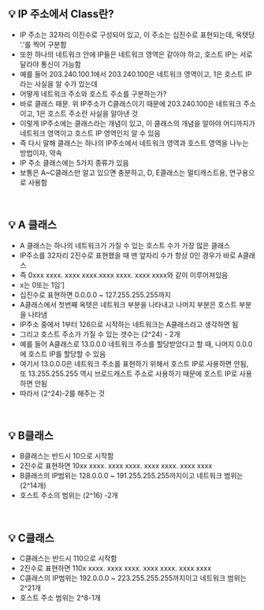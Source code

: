 <aside>
<h2>💡 IP 주소에서 Class란?</h2>

</aside>

- IP 주소는 32자리 이진수로 구성되어 있고, 이 주소는 십진수로 표현되는데, 옥텟당 ‘.’를 찍어 구분함
- 또한 하나의 네트워크 안에 IP들은 네트워크 영역은 같아야 하고, 호스트 IP는 서로 달라야 통신이 가능함
- 예를 들어 203.240.100.1에서 203.240.100은 네트워크 영역이고, 1은 호스트 IP라는 사실을 알 수가 있는데
- 어떻게 네트워크 주소와 호스트 주소를 구분하는가?
- 바로 클래스 때문. 위  IP주소가 C클래스이기 때문에 203.240.100은 네트워크 주소이고, 1은 호스트 주소란 사실을 알아낸 것
- 이렇게 IP주소에는 클래스라는 개념이 있고, 이 클래스의 개념을 알아야 어디까지가 네트워크 영역이고 호스트 IP 영역인지 알 수 있음
- 즉 다시 말해 클래스는 하나의 IP주소에서 네트워크 영역과 호스트 영역을 나누는 방법이자, 약속
- IP 주소 클래스에는 5가지 종류가 있음
- 보통은 A~C클래스만 알고 있으면 충분하고, D, E클래스는 멀티캐스트용, 연구용으로 사용함

<br>
<aside>
<h2>💡 A 클래스</h2>

</aside>

- A 클래스는 하나의 네트워크가 가질 수 있는 호스트 수가 가장 많은 클래스
- IP주소를 32자리 2진수로 표현했을 때 맨 앞자리 수가 항상 0인 경우가 바로 A클래스
- 즉 0xxx xxxx. xxxx xxxx.xxxx xxxx. xxxx xxxx와 같이 이루어져있음
- x는 0또는 1임’]
- 십진수로 표현하면 0.0.0.0 ~ 127.255.255.255까지
- A클래스에서 첫번째 옥텟은 네트워크 부분을 나타내고 나머지 부분은 호스트 부분을 나타냄
- IP주소 중에서 1부터 126으로 시작하는 네트워크는 A클래스라고 생각하면 됨
- 그리고 호스트 주소가 가질 수 있는 갯수는 (2^24) - 2개
- 예를 들어 A클래스로 13.0.0.0 네트워크 주소를 할당받았다고 할 때, 나머지 0.0.0에 호스트 IP를 할당할 수 있음
- 여기서 13.0.0.0은 네트워크 주소를 표현하기 위해서 호스트 IP로 사용하면 안됨, 또 13.255.255.255 역시 브로드캐스트 주소로 사용하기 때문에 호스트 IP로 사용하면 안됨
- 따라서 (2^24)-2를 해주는 것
<br>
<aside>
<h2>💡 B클래스</h2>

</aside>

- B클래스는 반드시 10으로 시작함
- 2진수로 표현하면 10xx xxxx. xxxx xxxx. xxxx xxxx. xxxx xxxx
- B클래스의 IP범위는 128.0.0.0 ~ 191.255.255.255까지이고 네트워크 범위는 (2^14개)
- 호스트 주소의 범위는 (2^16) -2개
<br>
<aside>
<h2>💡 C클래스</h2>

</aside>

- C클래스는 반드시 110으로 시작함
- 2진수로 표현하면 110x xxxx. xxxx xxxx. xxxx xxxx. xxxx xxxx
- C클래스의 IP범위는 192.0.0.0 ~ 223.255.255.255까지이고 네트워크 범위는 2^21개
- 호스트 주소 범위는 2^8-1개
